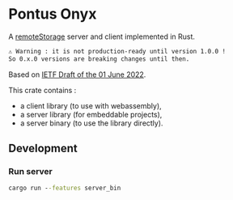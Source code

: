 # Pontus Onyx

A [remoteStorage](https://remotestorage.io/) server and client implemented in Rust.

```txt
⚠ Warning : it is not production-ready until version 1.0.0 !
So 0.x.0 versions are breaking changes until then.
```

Based on [IETF Draft of the 01 June 2022](https://datatracker.ietf.org/doc/html/draft-dejong-remotestorage-18).

This crate contains :

- a client library (to use with webassembly),
- a server library (for embeddable projects),
- a server binary (to use the library directly).

## Development

### Run server

```cmd
cargo run --features server_bin
```
